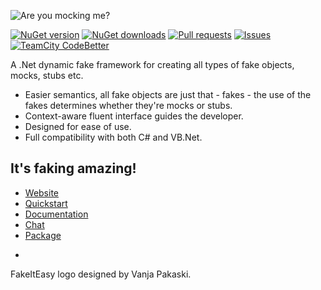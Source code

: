 ![Are you mocking me?](http://fakeiteasy.github.io/img/fakeiteasy_logo_256.png)

[![NuGet version](https://img.shields.io/nuget/v/FakeItEasy.svg?style=flat-square)](https://www.nuget.org/packages/FakeItEasy)
[![NuGet downloads](https://img.shields.io/nuget/dt/FakeItEasy.svg?style=flat-square)](https://www.nuget.org/packages/FakeItEasy)
[![Pull requests](http://issuestats.com/github/FakeItEasy/FakeItEasy/badge/pr?style=flat-square)](http://issuestats.com/github/FakeItEasy/FakeItEasy)
[![Issues](http://issuestats.com/github/FakeItEasy/FakeItEasy/badge/issue?style=flat-square)](http://issuestats.com/github/FakeItEasy/FakeItEasy)
[![TeamCity CodeBetter](https://img.shields.io/teamcity/codebetter/bt929.svg?style=flat-square)](http://teamcity.codebetter.com/viewType.html?buildTypeId=bt929)

A .Net dynamic fake framework for creating all types of fake objects, mocks, stubs etc.

* Easier semantics, all fake objects are just that - fakes - the use of the fakes determines whether they're mocks or stubs.
* Context-aware fluent interface guides the developer.
* Designed for ease of use.
* Full compatibility with both C# and VB.Net.

## It's faking amazing!

* [Website](http://fakeiteasy.github.io/)
* [Quickstart](https://github.com/FakeItEasy/FakeitEasy/wiki/Quickstart)
* [Documentation](https://github.com/FakeItEasy/FakeItEasy/wiki)
* [Chat](https://gitter.im/FakeItEasy/FakeItEasy)
* [Package](https://nuget.org/packages/FakeItEasy "FakeItEasy on NuGet")

-
FakeItEasy logo designed by Vanja Pakaski.

